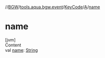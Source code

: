 //[BGW](../../../../index.md)/[tools.aqua.bgw.event](../../index.md)/[KeyCode](../index.md)/[A](index.md)/[name](name.md)



# name  
[jvm]  
Content  
val [name](name.md): [String](https://kotlinlang.org/api/latest/jvm/stdlib/kotlin/-string/index.html)  



